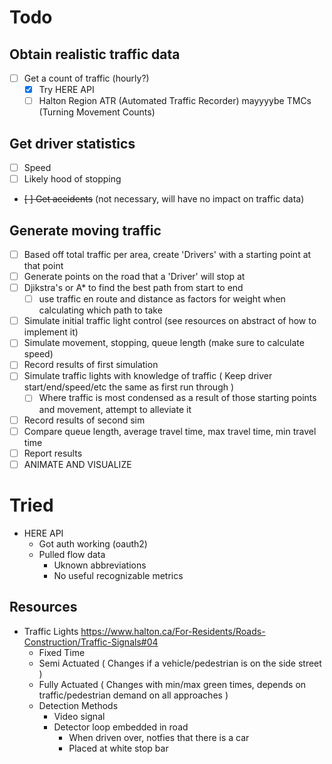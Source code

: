 # Todo

## Obtain realistic traffic data

-   [ ] Get a count of traffic (hourly?)
    -   [x] Try HERE API
    -   [ ] Halton Region ATR (Automated Traffic Recorder) mayyyybe TMCs (Turning Movement Counts)

## Get driver statistics

-   [ ] Speed
-   [ ] Likely hood of stopping
-   ~~[ ] Get accidents~~ (not necessary, will have no impact on traffic data)

## Generate moving traffic

-   [ ] Based off total traffic per area, create 'Drivers' with a starting point at that point
-   [ ] Generate points on the road that a 'Driver' will stop at
-   [ ] Djikstra's or A\* to find the best path from start to end
    -   [ ] use traffic en route and distance as factors for weight when calculating which path to take
-   [ ] Simulate initial traffic light control (see resources on abstract of how to implement it)
-   [ ] Simulate movement, stopping, queue length (make sure to calculate speed)
-   [ ] Record results of first simulation
-   [ ] Simulate traffic lights with knowledge of traffic ( Keep driver start/end/speed/etc the same as first run through )
    -   [ ] Where traffic is most condensed as a result of those starting points and movement, attempt to alleviate it
-   [ ] Record results of second sim
-   [ ] Compare queue length, average travel time, max travel time, min travel time
-   [ ] Report results
-   [ ] ANIMATE AND VISUALIZE

# Tried

-   HERE API
    -   Got auth working (oauth2)
    -   Pulled flow data
        -   Uknown abbreviations
        -   No useful recognizable metrics

## Resources

-   Traffic Lights https://www.halton.ca/For-Residents/Roads-Construction/Traffic-Signals#04
    -   Fixed Time
    -   Semi Actuated ( Changes if a vehicle/pedestrian is on the side street )
    -   Fully Actuated ( Changes with min/max green times, depends on traffic/pedestrian demand on all approaches )
    -   Detection Methods
        -   Video signal
        -   Detector loop embedded in road
            -   When driven over, notfies that there is a car
            -   Placed at white stop bar
